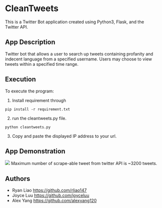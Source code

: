 # CleanTweets
This is a Twitter Bot application created using Python3, Flask, and the Twitter API.

## App Description
Twitter bot that allows a user to search up tweets containing profanity and indecent language from a specified username. Users may choose to view tweets within a specified time range.

## Execution
To execute the program:
1. Install requirement through

```pip install -r requirement.txt```

2. run the cleantweets.py file.

```python cleantweets.py```

3. Copy and paste the displayed IP address to your url.

## App Demonstration
<img src="http://g.recordit.co/TwCmdQzmCq.gif">
Maximum number of scrape-able tweet from twitter API is ~3200 tweets.

## Authors
- Ryan Liao <https://github.com/rliao147>
- Joyce Luu <https://github.com/joyceluu>
- Alex Yang <https://github.com/alexyang120>
